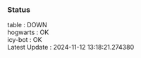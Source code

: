### Status


table : DOWN  
hogwarts : OK  
icy-bot : OK  
Latest Update : 2024-11-12 13:18:21.274380
